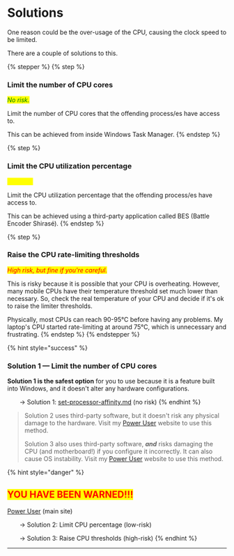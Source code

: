 # Solutions

One reason could be the over-usage of the CPU, causing the clock speed to be limited.

There are a couple of solutions to this.



{% stepper %}
{% step %}
### Limit the number of CPU cores

_<mark style="color:green;">No risk.</mark>_

Limit the number of CPU cores that the offending process/es have access to.&#x20;

This can be achieved from inside Windows Task Manager.
{% endstep %}

{% step %}
### Limit the CPU utilization percentage

_<mark style="color:yellow;">Low risk.</mark>_

Limit the CPU utilization percentage that the offending process/es have access to.&#x20;

This can be achieved using a third-party application called BES (Battle Encoder Shirasé).
{% endstep %}

{% step %}
### Raise the CPU rate-limiting thresholds

_<mark style="color:red;">High risk, but fine if you're careful.</mark>_

This is risky because it is possible that your CPU is overheating. However, many mobile CPUs have their temperature threshold set much lower than necessary. So, check the real temperature of your CPU and decide if it's ok to raise the limiter thresholds.

Physically, most CPUs can reach 90-95°C before having any problems. My laptop's CPU started rate-limiting at around 75°C, which is unnecessary and frustrating.
{% endstep %}
{% endstepper %}

{% hint style="success" %}
### **Solution 1 —** Limit the number of CPU cores

**Solution 1 is the safest option** for you to use because it is a feature built into Windows, and it doesn't alter any hardware configurations.

  → Solution 1: [set-processor-affinity.md](set-processor-affinity.md "mention") (no risk)
{% endhint %}

> Solution 2 uses third-party software, but it doesn't risk any physical damage to the hardware. Visit my [Power User](https://app.gitbook.com/o/HGV4O8QFvR73oXn7Uxww/s/qA7gVdU3GXPI3OOuI1Ep/ "mention") website to use this method.
>
> Solution 3 also uses third-party software, _**and**_ risks damaging the CPU (and motherboard!) if you configure it incorrectly. It can also cause OS instability. Visit my [Power User](https://app.gitbook.com/o/HGV4O8QFvR73oXn7Uxww/s/qA7gVdU3GXPI3OOuI1Ep/ "mention") website to use this method.&#x20;

{% hint style="danger" %}
## <mark style="color:red;">YOU HAVE BEEN WARNED!!!</mark>

&#x20;[Power User](https://app.gitbook.com/o/HGV4O8QFvR73oXn7Uxww/s/qA7gVdU3GXPI3OOuI1Ep/ "mention") (main site)

  → Solution 2: Limit CPU percentage (low-risk)&#x20;

  → Solution 3: Raise CPU thresholds (high-risk)&#x20;
{% endhint %}



***

